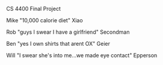 CS 4400 Final Project

Mike "10,000 calorie diet" Xiao

Rob "guys I swear I have a girlfriend" Secondman

Ben "yes I own shirts that arent OX" Geier

Will "I swear she's into me...we made eye contact" Epperson
